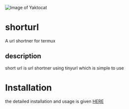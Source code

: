 ![Image of Yaktocat](http://th3cr00k3dm4n.unaux.com/wp-content/uploads/2021/06/Screenshot_2021.06.07_09.32.15.694-1024x576.png)

<h1>shorturl</h1>
A url shortner for termux
<h2>description</h2>
  short url is url shortner using tinyurl which is simple to use
<h1>Installation</h1>
   the detailed installation and usage is given 
<a href="http://th3cr00k3dm4n.unaux.com/blog/shorturl/">HERE</a>

